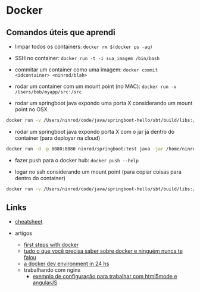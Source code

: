 # Docker

## Comandos úteis que aprendi

* limpar todos os containers:  `docker rm $(docker ps -aq)`

* SSH no container: `docker run -t -i sua_imagem /bin/bash`

* commitar um container como uma imagem: `docker commit <idcontainer> <ninrod/blah>`

* rodar um container com um mount point (no MAC): `docker run -v /Users/bob/myapp/src:/src`

* rodar um springboot java expondo uma porta X considerando um mount point no OSX

```sh
docker run -v /Users/ninrod/code/java/springboot-hello/sbt/build/libs:/home/ninrod/app -d -p 8080:8080 java:8-jre java -jar /home/ninrod/app/ninrod-spring-boot-test-0.1.2.3.jar
```

* rodar um springboot java expondo porta X com o jar já dentro do container (para deployar na cloud)

```sh
docker run -d -p 8080:8080 ninrod/springboot:test java -jar /home/ninrod/delivery/ninrod-spring-boot-test-0.1.2.3.jar
```

* fazer push para o docker hub: `docker push --help`

* logar no ssh considerando um mount point (para copiar coisas para dentro do container)
```sh
docker run -v /Users/ninrod/code/java/springboot-hello/sbt/build/libs:/home/ninrod/app -i -t  java:8-jre /bin/bash
```

## Links

* [cheatsheet](https://github.com/wsargent/docker-cheat-sheet)

* artigos
  * [first steps with docker](http://www.alexecollins.com/first-steps-with-docker/)
  * [tudo o que você precisa saber sobre docker e ninguém nunca te falou](http://developerblog.redhat.com/2014/05/15/practical-introduction-to-docker-containers/)
  * [a docker dev environment in 24 hs](http://blog.relateiq.com/a-docker-dev-environment-in-24-hours-part-1-of-2/)
  * trabalhando com nginx
    * [exemplo de configuração para trabalhar com html5mode e angularJS](https://gist.github.com/cjus/b46a243ba610661a7efb)
